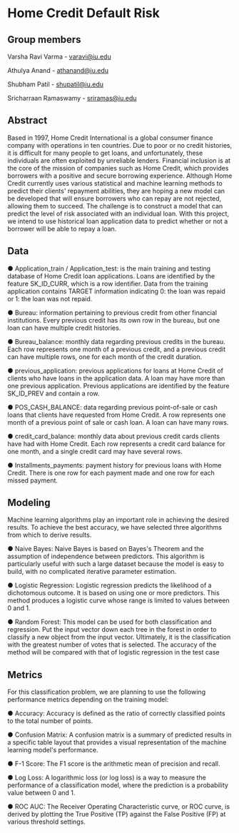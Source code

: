 # Home Credit Default Risk

## Group members
Varsha Ravi Varma - varavi@iu.edu

Athulya Anand - athanand@iu.edu

Shubham Patil - shupatil@iu.edu

Sricharraan Ramaswamy - sriramas@iu.edu

## Abstract
Based in 1997, Home Credit International is a global consumer finance company with operations in ten countries. Due to poor or no credit histories, it is difficult for many people to get loans, and unfortunately, these individuals are often exploited by unreliable lenders. Financial inclusion is at the core of the mission of companies such as Home Credit, which provides borrowers with a positive and secure borrowing experience. Although Home Credit currently uses various statistical and machine learning methods to predict their clients' repayment abilities, they are hoping a new model can be developed that will ensure borrowers who can repay are not rejected, allowing them to succeed. The challenge is to construct a model that can predict the level of risk associated with an individual loan. With this project, we intend to use historical loan application data to predict whether or not a borrower will be able to repay a loan.

## Data
● Application_train / Application_test: is the main training and testing database of Home Credit loan applications. Loans are identified by the feature SK_ID_CURR, which is a row identifier. Data from the training application contains TARGET information indicating 0: the loan was repaid or 1: the loan was not repaid.

● Bureau: information pertaining to previous credit from other financial institutions. Every previous credit has its own row in the bureau, but one loan can have multiple credit histories.

● Bureau_balance: monthly data regarding previous credits in the bureau. Each row represents one month of a previous credit, and a previous credit can have multiple rows, one for each month of the credit duration.

 ● previous_application: previous applications for loans at Home Credit of clients who have loans in the application data. A loan may have more than one previous application. Previous applications are identified by the feature SK_ID_PREV and contain a row.
 
● POS_CASH_BALANCE: data regarding previous point-of-sale or cash loans that clients have requested from Home Credit. A row represents one month of a previous point of sale or cash loan. A loan can have many rows.

● credit_card_balance: monthly data about previous credit cards clients have had with Home Credit. Each row represents a credit card balance for one month, and a single credit card may have several rows.

● Installments_payments: payment history for previous loans with Home Credit. There is one row for each payment made and one row for each missed payment.

## Modeling
Machine learning algorithms play an important role in achieving the desired results. To achieve the best accuracy, we have selected three algorithms from which to derive results.

● Naive Bayes: Naive Bayes is based on Bayes's Theorem and the assumption of independence between predictors. This algorithm is particularly useful with such a large dataset because the model is easy to build, with no complicated iterative parameter estimation.

● Logistic Regression: Logistic regression predicts the likelihood of a dichotomous outcome. It is based on using one or more predictors. This method produces a logistic curve whose range is limited to values between 0 and 1.

● Random Forest: This model can be used for both classification and regression. Put the input vector down each tree in the forest in order to classify a new object from the input vector. Ultimately, it is the classification with the greatest number of votes that is selected. The accuracy of the method will be compared with that of logistic regression in the test case

## Metrics
For this classification problem, we are planning to use the following performance metrics depending on the training model:

● Accuracy: Accuracy is defined as the ratio of correctly classified points to the total number of points.

● Confusion Matrix: A confusion matrix is a summary of predicted results in a specific table layout that provides a visual representation of the machine learning model's performance.

● F-1 Score: The F1 score is the arithmetic mean of precision and recall.

● Log Loss: A logarithmic loss (or log loss) is a way to measure the performance of a classification
model, where the prediction is a probability value between 0 and 1.

● ROC AUC: The Receiver Operating Characteristic curve, or ROC curve, is derived by plotting the
True Positive (TP) against the False Positive (FP) at various threshold settings.
